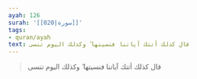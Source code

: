 ```yaml
---
ayah: 126
surah: '[[020|سورة]]'
tags:
- quran/ayah
text: قال كذلك أتتك آياتنا فنسيتها ۖ وكذلك اليوم تنسى
---
```

> قال كذلك أتتك آياتنا فنسيتها ۖ وكذلك اليوم تنسى
